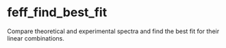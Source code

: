 # feff_find_best_fit
Compare theoretical and experimental spectra and find the best fit for their linear combinations.
